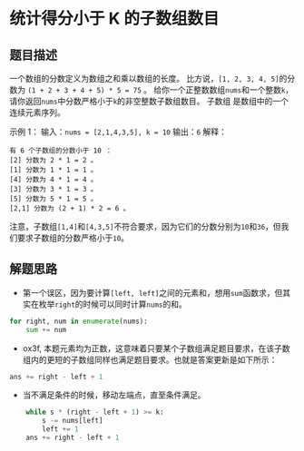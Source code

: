 # 统计得分小于 K 的子数组数目

## 题目描述

一个数组的分数定义为数组之和乘以数组的长度。
比方说，`[1, 2, 3, 4, 5]`的分数为 `(1 + 2 + 3 + 4 + 5) * 5 = 75` 。
给你一个正整数数组`nums`和一个整数`k`，请你返回`nums`中分数严格小于`k`的非空整数子数组数目。
子数组 是数组中的一个连续元素序列。

示例 1：
输入：`nums = [2,1,4,3,5], k = 10`
输出：`6`
解释：
```
有 6 个子数组的分数小于 10 ：
[2] 分数为 2 * 1 = 2 。
[1] 分数为 1 * 1 = 1 。
[4] 分数为 4 * 1 = 4 。
[3] 分数为 3 * 1 = 3 。 
[5] 分数为 5 * 1 = 5 。
[2,1] 分数为 (2 + 1) * 2 = 6 。
```
注意，子数组`[1,4]`和`[4,3,5]`不符合要求，因为它们的分数分别为`10`和`36`，但我们要求子数组的分数严格小于`10`。

## 解题思路

- 第一个误区，因为要计算`[left, left]`之间的元素和，想用`sum`函数求，但其实在枚举`right`的时候可以同时计算`nums`的和。
```python
for right, num in enumerate(nums):
    sum += num
```
- ox3f, 本题元素均为正数，这意味着只要某个子数组满足题目要求，在该子数组内的更短的子数组同样也满足题目要求。也就是答案更新是如下所示：
```python
ans += right - left + 1
```
- 当不满足条件的时候，移动左端点，直至条件满足。
```python
    while s * (right - left + 1) >= k:
        s -= nums[left]
        left += 1
    ans += right - left + 1
```